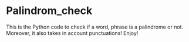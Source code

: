 # Palindrom_check
This is the Python code to check if a word, phrase is a palindrome or not. Moreover, it also takes in account punctuations! Enjoy!
